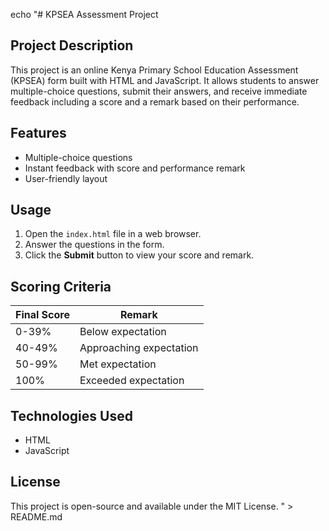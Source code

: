echo "# KPSEA Assessment Project

## Project Description
This project is an online Kenya Primary School Education Assessment 
(KPSEA) form built with HTML and JavaScript. It allows students to 
answer multiple-choice questions, submit their answers, and receive 
immediate feedback including a score and a remark based on their 
performance.

## Features
- Multiple-choice questions
- Instant feedback with score and performance remark
- User-friendly layout

## Usage
1. Open the `index.html` file in a web browser.
2. Answer the questions in the form.
3. Click the **Submit** button to view your score and remark.

## Scoring Criteria
| Final Score       | Remark                   |
|-------------------|--------------------------|
| 0-39%             | Below expectation        |
| 40-49%            | Approaching expectation  |
| 50-99%            | Met expectation          |
| 100%              | Exceeded expectation     |

## Technologies Used
- HTML
- JavaScript

## License
This project is open-source and available under the MIT License.
" > README.md

